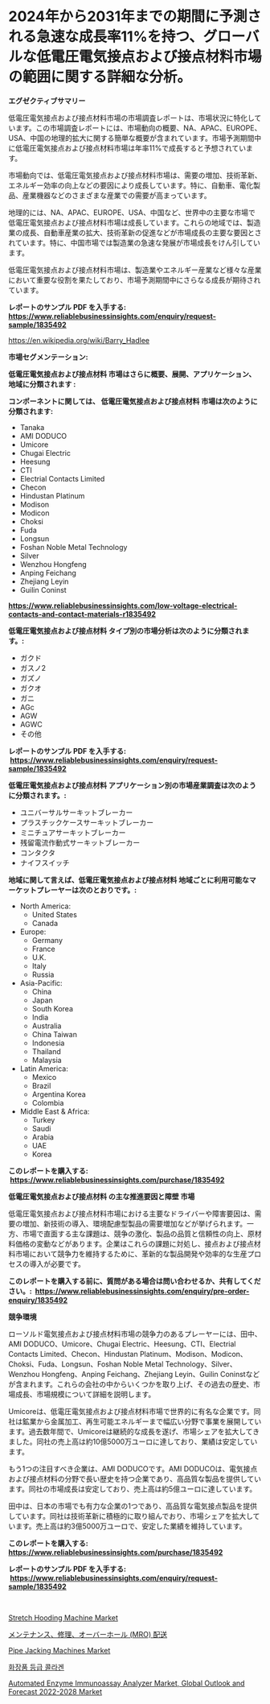 <p><h1>2024年から2031年までの期間に予測される急速な成長率11%を持つ、グローバルな低電圧電気接点および接点材料市場の範囲に関する詳細な分析。</h1></p><p><strong>エグゼクティブサマリー</strong></p>
<p><p>低電圧電気接点および接点材料市場の市場調査レポートは、市場状況に特化しています。この市場調査レポートには、市場動向の概要、NA、APAC、EUROPE、USA、中国の地理的拡大に関する簡単な概要が含まれています。市場予測期間中に低電圧電気接点および接点材料市場は年率11%で成長すると予想されています。</p><p>市場動向では、低電圧電気接点および接点材料市場は、需要の増加、技術革新、エネルギー効率の向上などの要因により成長しています。特に、自動車、電化製品、産業機器などのさまざまな産業での需要が高まっています。</p><p>地理的には、NA、APAC、EUROPE、USA、中国など、世界中の主要な市場で低電圧電気接点および接点材料市場は成長しています。これらの地域では、製造業の成長、自動車産業の拡大、技術革新の促進などが市場成長の主要な要因とされています。特に、中国市場では製造業の急速な発展が市場成長をけん引しています。</p><p>低電圧電気接点および接点材料市場は、製造業やエネルギー産業など様々な産業において重要な役割を果たしており、市場予測期間中にさらなる成長が期待されています。</p></p>
<p><strong>レポートのサンプル PDF を入手する: <a href="https://www.reliablebusinessinsights.com/enquiry/request-sample/1835492">https://www.reliablebusinessinsights.com/enquiry/request-sample/1835492</a></strong></p>
<p><a href="https://en.wikipedia.org/wiki/Barry_Hadlee">https://en.wikipedia.org/wiki/Barry_Hadlee</a></p>
<p><strong>市場セグメンテーション:</strong></p>
<p><strong> 低電圧電気接点および接点材料 市場はさらに概要、展開、アプリケーション、地域に分類されます :</strong></p>
<p><strong>コンポーネントに関しては、 低電圧電気接点および接点材料 市場は次のように分類されます: &nbsp;</strong></p>
<p><ul><li>Tanaka</li><li>AMI DODUCO</li><li>Umicore</li><li>Chugai Electric</li><li>Heesung</li><li>CTI</li><li>Electrial Contacts Limited</li><li>Checon</li><li>Hindustan Platinum</li><li>Modison</li><li>Modicon</li><li>Choksi</li><li>Fuda</li><li>Longsun</li><li>Foshan Noble Metal Technology</li><li>Silver</li><li>Wenzhou Hongfeng</li><li>Anping Feichang</li><li>Zhejiang Leyin</li><li>Guilin Coninst</li></ul></p>
<p><strong><a href="https://www.reliablebusinessinsights.com/low-voltage-electrical-contacts-and-contact-materials-r1835492">https://www.reliablebusinessinsights.com/low-voltage-electrical-contacts-and-contact-materials-r1835492</a></strong></p>
<p><strong> 低電圧電気接点および接点材料 タイプ別の市場分析は次のように分類されます。:</strong></p>
<p><ul><li>ガクド</li><li>ガスノ2</li><li>ガズノ</li><li>ガクオ</li><li>ガニ</li><li>AGc</li><li>AGW</li><li>AGWC</li><li>その他</li></ul></p>
<p><strong>レポートのサンプル PDF を入手する: &nbsp;<a href="https://www.reliablebusinessinsights.com/enquiry/request-sample/1835492">https://www.reliablebusinessinsights.com/enquiry/request-sample/1835492</a></strong></p>
<p><strong> 低電圧電気接点および接点材料 アプリケーション別の市場産業調査は次のように分類されます。:</strong></p>
<p><ul><li>ユニバーサルサーキットブレーカー</li><li>プラスチックケースサーキットブレーカー</li><li>ミニチュアサーキットブレーカー</li><li>残留電流作動式サーキットブレーカー</li><li>コンタクタ</li><li>ナイフスイッチ</li></ul></p>
<p><strong>地域に関して言えば、低電圧電気接点および接点材料 地域ごとに利用可能なマーケットプレーヤーは次のとおりです。:</strong></p>
<p><ul>
    <li>
        North America:
        <ul>
            <li>United States</li>
            <li>Canada</li>
        </ul>
    </li>
    <li>
        Europe:
        <ul>
            <li>Germany</li>
            <li>France</li>
            <li>U.K.</li>
            <li>Italy</li>
            <li>Russia</li>
        </ul>
    </li>
    <li>
        Asia-Pacific:
        <ul>
            <li>China</li>
            <li>Japan</li>
            <li>South Korea</li>
            <li>India</li>
            <li>Australia</li>
            <li>China Taiwan</li>
            <li>Indonesia</li>
            <li>Thailand</li>
            <li>Malaysia</li>
        </ul>
    </li>
    <li>
        Latin America:
        <ul>
            <li>Mexico</li>
            <li>Brazil</li>
            <li>Argentina Korea</li>
            <li>Colombia</li>
        </ul>
    </li>
    <li>
        Middle East & Africa:
        <ul>
            <li>Turkey</li>
            <li>Saudi</li>
            <li>Arabia</li>
            <li>UAE</li>
            <li>Korea</li>
        </ul>
    </li>
    </ul></p>
<p><strong>このレポートを購入する: &nbsp;<a href="https://www.reliablebusinessinsights.com/purchase/1835492">https://www.reliablebusinessinsights.com/purchase/1835492</a></strong></p>
<p><strong>低電圧電気接点および接点材料 の主な推進要因と障壁 市場</strong></p>
<p><p>低電圧電気接点および接点材料市場における主要なドライバーや障害要因は、需要の増加、新技術の導入、環境配慮型製品の需要増加などが挙げられます。一方、市場で直面する主な課題は、競争の激化、製品の品質と信頼性の向上、原材料価格の変動などがあります。企業はこれらの課題に対処し、接点および接点材料市場において競争力を維持するために、革新的な製品開発や効率的な生産プロセスの導入が必要です。</p></p>
<p><strong>このレポートを購入する前に、質問がある場合は問い合わせるか、共有してください。:&nbsp; <a href="https://www.reliablebusinessinsights.com/enquiry/pre-order-enquiry/1835492">https://www.reliablebusinessinsights.com/enquiry/pre-order-enquiry/1835492</a></strong></p>
<p><strong>競争環境</strong></p>
<p><p>ローソルド電気接点および接点材料市場の競争力のあるプレーヤーには、田中、AMI DODUCO、Umicore、Chugai Electric、Heesung、CTI、Electrial Contacts Limited、Checon、Hindustan Platinum、Modison、Modicon、Choksi、Fuda、Longsun、Foshan Noble Metal Technology、Silver、Wenzhou Hongfeng、Anping Feichang、Zhejiang Leyin、Guilin Coninstなどが含まれます。これらの会社の中からいくつかを取り上げ、その過去の歴史、市場成長、市場規模について詳細を説明します。</p><p>Umicoreは、低電圧電気接点および接点材料市場で世界的に有名な企業です。同社は鉱業から金属加工、再生可能エネルギーまで幅広い分野で事業を展開しています。過去数年間で、Umicoreは継続的な成長を遂げ、市場シェアを拡大してきました。同社の売上高は約10億5000万ユーロに達しており、業績は安定しています。</p><p>もう1つの注目すべき企業は、AMI DODUCOです。AMI DODUCOは、電気接点および接点材料の分野で長い歴史を持つ企業であり、高品質な製品を提供しています。同社の市場成長は安定しており、売上高は約5億ユーロに達しています。</p><p>田中は、日本の市場でも有力な企業の1つであり、高品質な電気接点製品を提供しています。同社は技術革新に積極的に取り組んでおり、市場シェアを拡大しています。売上高は約3億5000万ユーロで、安定した業績を維持しています。</p></p>
<p><strong>このレポートを購入する: &nbsp; <a href="https://www.reliablebusinessinsights.com/purchase/1835492">https://www.reliablebusinessinsights.com/purchase/1835492</a></strong></p>
<p><strong>レポートのサンプル PDF を入手する: &nbsp;<a href="https://www.reliablebusinessinsights.com/enquiry/request-sample/1835492">https://www.reliablebusinessinsights.com/enquiry/request-sample/1835492</a></strong><strong></strong></p>
<p>&nbsp;</p>
<p><p><a href="https://github.com/sarohimweaach77/Market-Research-Report-List-1/blob/main/stretch-hooding-machine-market.md">Stretch Hooding Machine Market</a></p><p><a href="https://github.com/zjkmgcs938405/Market-Research-Report-List-2/blob/main/2324360160516.md">メンテナンス、修理、オーバーホール (MRO) 配送</a></p><p><a href="https://issuu.com/reportprime-2/docs/pipe-jacking-machines-market-size-2030.pptx">Pipe Jacking Machines Market</a></p><p><a href="https://github.com/nuekbpymrrz5/Market-Research-Report-List-2/blob/main/9829163172641.md">화장품 등급 콜라겐</a></p><p><a href="https://www.linkedin.com/pulse/global-automated-enzyme-immunoassay-analyzer-market-outlook-i5ile?trackingId=RpejbNCgtVDxWkX2Ot%2Bynw%3D%3D">Automated Enzyme Immunoassay Analyzer Market, Global Outlook and Forecast 2022-2028 Market</a></p></p>